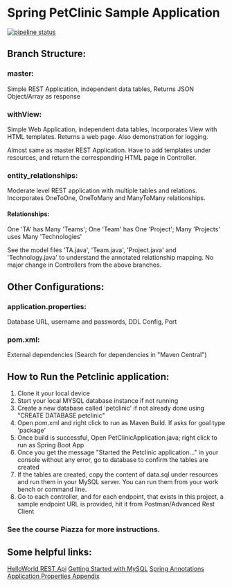 # Spring PetClinic Sample Application
[![pipeline status](https://git.linux.iastate.edu/tghosh/petclinic-mysql/badges/withView/pipeline.svg)](https://git.linux.iastate.edu/tghosh/petclinic-mysql/commits/withView)

## Branch Structure:
### master:
Simple REST Application, independent data tables, Returns JSON Object/Array as response
### withView:
Simple Web Application, independent data tables, Incorporates View with HTML templates. Returns a web page. Also demonstration for logging.

Almost same as master REST Application. Have to add templates under resources, and return the corresponding HTML page in Controller.

### entity_relationships:
Moderate level REST application with multiple tables and relations. Incorporates OneToOne, OneToMany and ManyToMany relationships.

#### Relationships:
One 'TA' has Many 'Teams'; One 'Team' has One 'Project'; Many 'Projects' uses Many 'Technologies'

See the model files 'TA.java', 'Team.java', 'Project.java' and 'Technology.java' to understand the annotated relationship mapping. No major change in Controllers from the above branches.

## Other Configurations:
### application.properties:
Database URL, username and passwords, DDL Config, Port

### pom.xml:
External dependencies (Search for dependencies in "Maven Central")

## How to Run the Petclinic application:
1. Clone it your local device
2. Start your local MYSQL database instance if not running
3. Create a new database called 'petclinic' if not already done using "CREATE DATABASE petclinic"
4. Open pom.xml and right click to run as Maven Build. If asks for goal type 'package'
5. Once build is successful, Open PetClinicApplication.java; right click to run as Spring Boot App
6. Once you get the message "Started the Petclinic application..." in your console without any error, go to database to confirm the tables are created
7. If the tables are created, copy the content of data.sql under resources and run them in your MySQL server. You can run them from your work bench or command line.
8. Go to each controller, and for each endpoint, that exists in this project, a sample endpoint URL is provided, hit it from Postman/Advanced Rest Client

### See the course Piazza for more instructions.

## Some helpful links:
[HelloWorld REST Api](https://spring.io/guides/gs/rest-service/)
[Getting Started with MySQL](https://spring.io/guides/gs/accessing-data-mysql/)
[Spring Annotations](https://docs.spring.io/spring-boot/docs/current/reference/htmlsingle/)
[Application Properties Appendix](https://docs.spring.io/spring-boot/docs/current/reference/html/common-application-properties.html)
